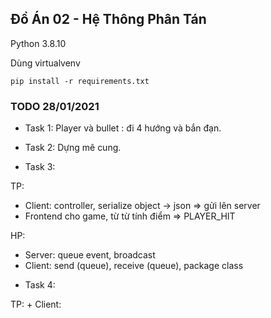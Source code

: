 ## Đồ Án 02 - Hệ Thông Phân Tán

Python 3.8.10

Dùng virtualvenv

`pip install -r requirements.txt`

### TODO  28/01/2021

- Task 1: Player và bullet : đi 4 hướng và bắn đạn.
- Task 2: Dựng mê cung.

- Task 3: 

TP: 
+ Client: controller, serialize object -> json => gửi lên server
+ Frontend cho game, từ từ tính điểm => PLAYER_HIT

HP: 
+ Server: queue event, broadcast
+ Client: send (queue), receive (queue), package class

- Task 4:

TP: + Client: 